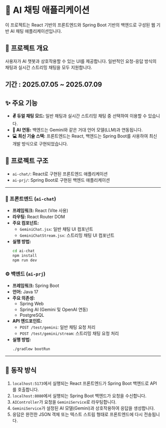 # 🤖 AI 채팅 애플리케이션

이 프로젝트는 React 기반의 프론트엔드와 Spring Boot 기반의 백엔드로 구성된 웹 기반 AI 채팅 애플리케이션입니다.

## 📜 프로젝트 개요

사용자가 AI 챗봇과 상호작용할 수 있는 UI를 제공합니다. 일반적인 요청-응답 방식의 채팅과 실시간 스트리밍 채팅을 모두 지원합니다.

## 기간 : 2025.07.05 ~ 2025.07.09

## ✨ 주요 기능

- **✌️ 듀얼 채팅 모드:** 일반 채팅과 실시간 스트리밍 채팅 중 선택하여 이용할 수 있습니다.
- **🧠 AI 연동:** 백엔드는 Gemini와 같은 거대 언어 모델(LLM)과 연동됩니다.
- **💻 최신 기술 스택:** 프론트엔드는 React, 백엔드는 Spring Boot를 사용하여 최신 개발 방식으로 구현되었습니다.

## 📂 프로젝트 구조

- `ai-chat/`: React로 구현된 프론트엔드 애플리케이션
- `ai-prj/`: Spring Boot로 구현된 백엔드 애플리케이션

---

### 🎨 프론트엔드 (`ai-chat`)

- **프레임워크:** React (Vite 사용)
- **라우팅:** React Router DOM
- **주요 컴포넌트:**
    - `GeminiChat.jsx`: 일반 채팅 UI 컴포넌트
    - `GeminiChatStream.jsx`: 스트리밍 채팅 UI 컴포넌트
- **실행 방법:**
  ```bash
  cd ai-chat
  npm install
  npm run dev
  ```

### ⚙️ 백엔드 (`ai-prj`)

- **프레임워크:** Spring Boot
- **언어:** Java 17
- **주요 의존성:**
    - Spring Web
    - Spring AI (Gemini 및 OpenAI 연동)
    - PostgreSQL
- **API 엔드포인트:**
    - `POST /test/gemini`: 일반 채팅 요청 처리
    - `POST /test/gemini/stream`: 스트리밍 채팅 요청 처리
- **실행 방법:**
  ```bash
  ./gradlew bootRun
  ```

---

## 🚀 동작 방식

1.  `localhost:5173`에서 실행되는 React 프론트엔드가 Spring Boot 백엔드로 API를 호출합니다.
2.  `localhost:8080`에서 실행되는 Spring Boot 백엔드가 요청을 수신합니다.
3.  `AIController`가 요청을 `GeminiService`로 라우팅합니다.
4.  `GeminiService`가 설정된 AI 모델(Gemini)과 상호작용하여 응답을 생성합니다.
5.  응답은 완전한 JSON 객체 또는 텍스트 스트림 형태로 프론트엔드에 다시 전송됩니다.
